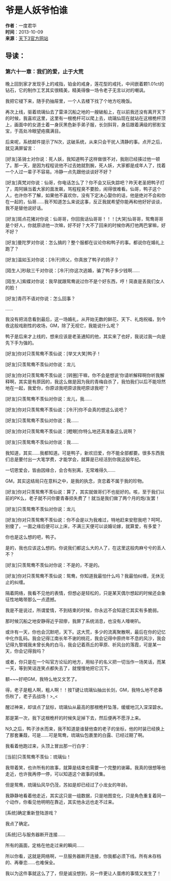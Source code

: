 # 爷是人妖爷怕谁

**作者**：一度君华  
**时间**：2013-10-09  
**来源**：[天下3官方网站](http://tx3.163.com/story/new/2013/10/9/13491_397257.html)  

## 导读：

### 第六十一章：我们的爱，止于大荒

晚上回到家才发现手上的戒指，铂金的戒身，莲花型的戒托，中间嵌着颗1.01ct的钻石，它的制作工艺其实很精美，精美得像一场令老子无言以对的嘲讽。

我把它褪下来，随手扔抽屉里，一个人去楼下找了个地方吃晚饭。

再次上线，驱着琉璃仙去了雷泽沉船之地的一艘破船上，在以前我还没有离开天下的时候，我喜欢这里，这里有一根桅杆可以爬上去，琉璃仙现在就站在这根桅杆顶上，画面中的女道士着一身灰黑色新手弟子服，长剑斜背，身后跟着满级的邪影宝宝，于高处冷眼望疮痍满目。

后来呢，系统邮件提示了N次，这破系统，从来只会干扰人清静的事。点开之后，就见满屏留言：

\[好友\]圣骑士对你说：死人妖，我知道鸭子这样做很不对，我刚已经揍过他一顿了。那一天，是因为程程说他不过去她就割腕，死人妖，大家都是成年人了，找着一个人过一辈子不容易。冷静一点先跟他谈谈好不好？

\[好友\]真梵对你说：仙哥，你电话怎么了？你不会又玩失踪吧？昨天老圣把鸭子打了，周阿姨当着大家的面发飙，骂程程臭不要脸，闹得很难看。仙哥，鸭子这个人，也许你不了解，如果他不喜欢你，没有下定决心娶你的话，他是绝对不会和你在一起的，仙哥……我不知道怎么来说这事，反正我就希望你能再和他好好谈谈，我不是替他说好话。

\[好友\]斑点花猪对你说：仙哥哥，你回我话仙哥哥！！！\[大哭\]仙哥哥，鸳鸯哥哥是个好人，你就原谅他一次嘛，好不好？大不了回来的时候你再打他两巴掌嘛，好不好？

\[好友\]曼陀罗对你说：怎么搞的？整个服都在议论你和鸭子的事。都说你在婚礼上跑了？

\[好友\]温如玉对你说：\[冷汗\]师父，你真放了鸭子的鸽子？

\[陌生人\]秒敌三千对你说：\[冷汗\]你这次逃婚，骗了鸭子多少钱啊……

\[陌生人\]紫蝶对你说：我早就跟鸳鸯说过你不是个好东西，哼！简直是丢我们女人的脸！

\[好友\]青荇不语对你说：怎么回事？

……

我没有把消息看到最后，这一场婚礼，从开始无数的鲜花、天下、礼炮祝福，到今夜这般戏剧性的收场，GM，除了无视它，我能说什么呢？

鸭子是后来才上线的，想来应该是老圣通知的他，其实来了也好，我说过我一向是先下手为强的。

\[好友\]你对只羡鸳鸯不羡仙说：\[举叉大笑\]鸭子！

\[好友\]只羡鸳鸯不羡仙对你说：龙儿

\[好友\]你对只羡鸳鸯不羡仙说：\[转圈\]干嘛，你不会是想说‘你请听解释啊你听我解释啊，其实是有原因的，我这么做是因为我的青梅自杀了，我怕我们以后不能坦然地在一起，我爱你，你原谅我吧原谅我吧原谅我吧’？

\[好友\]只羡鸳鸯不羡仙对你说：龙儿，我……

\[好友\]你对只羡鸳鸯不羡仙说：\[冷汗\]你不会真的想这么说吧？

\[好友\]只羡鸳鸯不羡仙对你说：我……

\[好友\]你对只羡鸳鸯不羡仙说：\[瞪眼\]你特么地还真准备这么说啊？

\[好友\]只羡鸳鸯不羡仙对你说：我……

我知道，其实……我都知道。可是鸭子，新欢旧爱，你不能全部都要。很多东西我们总是要付出一大笔学费，才能学会，就算是已经活到你我这般年纪。

一切恩爱会，皆由因缘合，会合有别离，无常难得久……

GM，其实这结局只在意料之中，是我的执念，贪恋着不属于我的珍物。

\[好友\]你对只羡鸳鸯不羡仙说：算了，其实就做哥们不也挺好的。咳，至于我们以前的PK么，老子就不问你要青春损失费了！就当是我们做了两个月的炮/友罢！

\[好友\]只羡鸳鸯不羡仙对你说：龙儿

\[好友\]你对只羡鸳鸯不羡仙说：你不会是以为我难过，特地赶来安慰我吧？呵呵，别傻了，一面之缘后便可以上床，不满三天便可以谈婚论嫁，就算爱，有多爱？

你也是这么想的吧，鸭子。

是的，我也应该这么想的。你说我们都这么大的人了，在这里这般肉麻兮兮的丢人不？

\[好友\]只羡鸳鸯不羡仙对你说：不是的，不是的。

\[好友\]你对只羡鸳鸯不羡仙说：鸳鸯，你知道我最怕什么吗？我最怕纠缠，无休无止的纠缠。

隔着网络，我看不见他的表情，但想必是轻松的，只是某天偶尔想起的时候还会象征性地略带那么一点遗撼。

我是不是说过，所谓爱情，不到结束的时候，你永远不会知道它其实有多脆弱。

那时候沉船之地安静得近乎寂瘳，我屏了系统消息，也没有人嚎喇叭。

或许有一天，你也会沉默吧，天下。这大荒，多少的流离聚散啊，最后在你的记忆中化作乱码。我会记得江南长年不谢的桃花，我会记得中原终年不息的风沙，我会记得九黎城我未曾长角的白马，我会记着燕丘的草原、祈风台的落霞，可是某一天，你会记得我吗？

或者，你只是在一个叫官方论坛的地方，用帖子的名义把一切当作一场笑话，而某一天，等到笑话连笑点都失去了，就慢慢地把它沉下。

额~~~好吧GM，我特么地又文艺了。

得，老子是粗人啊，粗人啊！！按T键让琉璃仙抽出长剑，GM，我特么地不悲春伤秋了，老子去战场！>\_<

醒过神来，却误点了鼠标，琉璃仙从最高的那根桅杆坠落，缓缓地沉入深深碧水。

那是第一次，我下这根桅杆的时候失足掉下去，然后便再不愿浮上来。

N久之后，鸭子涉水而来，我不知道是谁替他查的老子的坐标，他的时装已经换上了那套蒹葭，可是……可是鸳鸯，琉璃仙包裹里的白露、已经过期了啊。

我看着他跑过来，头顶上冒出那一行白字：

\[当前\]只羡鸳鸯不羡仙：琉璃仙！

我带着笑，也许所有的故事，就算是结束也需要一个完整的谢幕。我真的很想等他走近，也许我再停一停，可以知道这个故事的续集。

但是鸳鸯，琉璃仙风华仍茂，苏如是却已经过了小龙女的年龄。

我静静地看着他走近，其实这只是一组数据，只是地图变化，只是角色重复着同一个动作，你看见他明明在靠近，其实他永远也走不过来。

\[系统\]确定重新登陆游戏？

我点了确定。

\[系统\]已与服务器断开连接……

所有的画面，定格在他走过来的瞬间……

所以你看，这就是网络啊，一旦服务器断开连接，你我都必须下线。所有未存档的、再眷恋……也难保全。

我以为这件事就这么了了，但是诚没想到，另一件更让人蛋疼的事情又发生了！